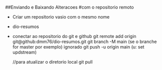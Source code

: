##Enviando e Baixando Alteracoes
#com o repositorio remoto

- Criar um repositorio vasio com o mesmo nome
- dio-resumos
- conectar ao repositorio do git e github
  git remote add origin git@github:dmm76/dio-resumos.git
  git branch -M main (se o branche for master por exemplo) ignorado
  git push -u origin main (u: set updstream)

  //para atualizar o diretorio local
  git pull 
  
